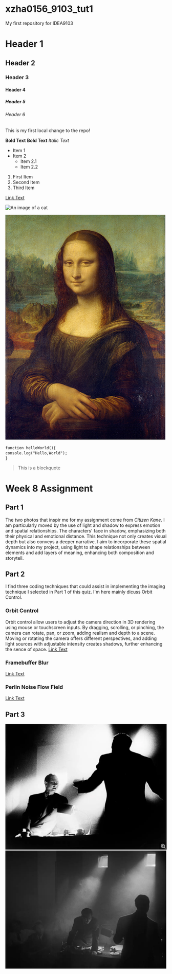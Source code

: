 # xzha0156_9103_tut1
My first repository for IDEA9103
# Header 1
## Header 2
### Header 3
#### Header 4
##### Header 5
###### Header 6
This is my first local change to the repo!

**Bold Text** __Bold Text__
*Italic Text*

- Item 1
- Item 2
    - Item 2.1
    - Item 2.2

1. First Item
2. Second Item
3. Third Item

[Link Text](https://www.google.com)

![An image of a cat](http://placekitten.com/200/300)

![An image of the Mona Lisa](readmeImages\Mona_Lisa_by_Leonardo_da_Vinci_500_x_700.jpg)

```
function helloWorld(){
console.log("Hello,World");
}
```

>This is a blockquote



# Week 8 Assignment
## Part 1
The two photos that inspir me  for my assignment come from *Citizen Kane*. I am particularly moved by the use of light and shadow to express emotion and spatial relationships. The characters' face in shadow, emphasizing both their physical and emotional distance. This technique not only creates visual depth but also conveys a deeper narrative. I aim to incorporate these spatial dynamics into my project, using light to shape relationships between elements and add layers of meaning, enhancing both composition and storytell.
## Part 2
I find three coding techniques that could assist in implementing the imaging technique I selected in Part 1 of this quiz. I'm here mainly dicuss Orbit Control.
### Orbit Control
Orbit control allow users to adjust the camera direction in 3D rendering using mouse or touchscreen inputs. By dragging, scrolling, or pinching, the camera can rotate, pan, or zoom, adding realism and depth to a scene. Moving or rotating the camera offers different perspectives, and adding light sources with adjustable intensity creates shadows, further enhancing the sence of space.
[Link Text](https://p5js.org/examples/3d-orbit-control/)
### Framebuffer Blur
[Link Text](https://p5js.org/examples/3d-framebuffer-blur/)
### Perlin Noise Flow Field
[Link Text](https://thecodingtrain.com/challenges/24-perlin-noise-flow-field)
## Part 3
![An image of the Citizen Kane](readmeImages\1afda3046639c6fcc6b7c82504d0154.png)
![An image of the Citizen Kane](readmeImages\e62866552e8bd25b7a5f608bdb06a14.png)